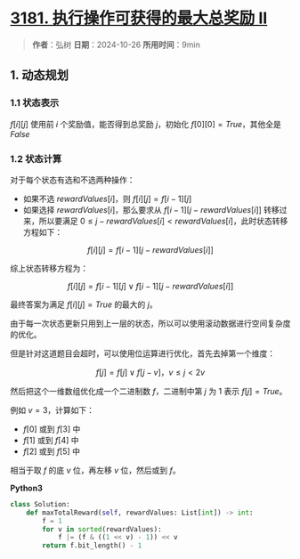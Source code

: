 # [3181. 执行操作可获得的最大总奖励 II](https://leetcode.cn/problems/maximum-total-reward-using-operations-ii/description/)

> **作者**：弘树
> **日期**：2024-10-26
> **所用时间**：9min

## 1. 动态规划

### 1.1 状态表示

$f[i][j]$ 使用前 $i$ 个奖励值，能否得到总奖励 $j$，初始化 $f[0][0] = True$，其他全是 $False$

### 1.2 状态计算

对于每个状态有选和不选两种操作：

- 如果不选 $rewardValues[i]$，则 $f[i][j] = f[i - 1][j]$
- 如果选择 $rewardValues[i]$，那么要求从 $f[i - 1][j - rewardValues[i]]$ 转移过来，所以要满足 $0 \leq j - rewardValues[i] < rewardValues[i]$，此时状态转移方程如下：

$$
    f[i][j] = f[i - 1][j - rewardValues[i]]
$$

综上状态转移方程为：

$$
    f[i][j] = f[i - 1][j] \vee f[i - 1][j - rewardValues[i]]
$$

最终答案为满足 $f[i][j] = True$ 的最大的 $j$。

由于每一次状态更新只用到上一层的状态，所以可以使用滚动数据进行空间复杂度的优化。

但是针对这道题目会超时，可以使用位运算进行优化，首先去掉第一个维度：

$$
    f[j] = f[j] \vee f[j - v]，v \leq j < 2v
$$

然后把这个一维数组优化成一个二进制数 $f$，二进制中第 $j$ 为 $1$ 表示 $f[j] = True$。

例如 $v = 3$，计算如下：

- $f[0]$ 或到 $f[3]$ 中
- $f[1]$ 或到 $f[4]$ 中
- $f[2]$ 或到 $f[5]$ 中

相当于取 $f$ 的底 $v$ 位，再左移 $v$ 位，然后或到 $f$。

**Python3**

```python
class Solution:
    def maxTotalReward(self, rewardValues: List[int]) -> int:
        f = 1
        for v in sorted(rewardValues):
            f |= (f & ((1 << v) - 1)) << v
        return f.bit_length() - 1
```